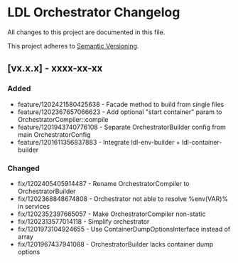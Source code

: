 # LDL Orchestrator Changelog

All changes to this project are documented in this file.

This project adheres to [Semantic Versioning](https://semver.org/spec/v2.0.0.html).

## [vx.x.x] - xxxx-xx-xx

### Added

- feature/1202421580425638 - Facade method to build from single files
- feature/1202367657066623 - Add optional "start container" param to OrchestratorCompiler::compile 
- feature/1201943740776108 - Separate OrchestratorBuilder config from main OrchestratorConfig
- feature/1201611356837883 - Integrate ldl-env-builder + ldl-container-builder

### Changed

- fix/1202405405914487 - Rename OrchestratorCompiler to OrchestratorBuilder
- fix/1202368848674808 - Orchestrator not able to resolve %env(VAR)% in services
- fix/1202352397665057 - Make OrchestratorCompiler non-static
- fix/1202313577014118 - Simplify orchestrator
- fix/1201973104924655 - Use ContainerDumpOptionsInterface instead of array
- fix/1201967437941088 - OrchestratorBuilder lacks container dump options

